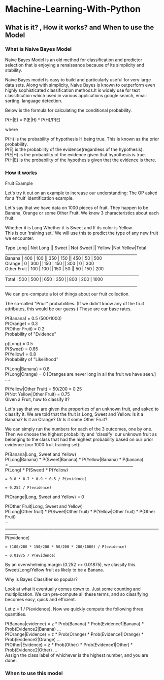 # Machine-Learning-With-Python

## What is it? , How it works? and When to use the Model

### What is Naive Bayes Model

Naive Bayes Model is an old method for classification and predictor selection that is enjoying a renaissance because of its simplicity and stability.

Naive Bayes model is easy to build and particularly useful for very large data sets. Along with simplicity, Naive Bayes is known to outperform even highly sophisticated classification methods.It is widely use for text classification which used in various applications google search, email sorting, language detection.

Below is the formula for calculating the conditional probability.

P(H|E) = P(E|H) * P(H)/P(E)

where

P(H) is the probability of hypothesis H being true. This is known as the prior probability.  
P(E) is the probability of the evidence(regardless of the hypothesis).  
P(E|H) is the probability of the evidence given that hypothesis is true.  
P(H|E) is the probability of the hypothesis given that the evidence is there.  

### How it works

Fruit Example

Let's try it out on an example to increase our understanding: The OP asked for a 'fruit' identification example.

Let's say that we have data on 1000 pieces of fruit. They happen to be Banana, Orange or some Other Fruit. We know 3 characteristics about each fruit:

Whether it is Long
Whether it is Sweet and
If its color is Yellow.  
This is our 'training set.' We will use this to predict the type of any new fruit we encounter.  

Type           Long | Not Long || Sweet | Not Sweet || Yellow |Not Yellow|Total  
             ___________________________________________________________________  
Banana      |  400  |    100   || 350   |    150    ||  450   |  50      |  500  
Orange      |    0  |    300   || 150   |    150    ||  300   |   0      |  300  
Other Fruit |  100  |    100   || 150   |     50    ||   50   | 150      |  200  
            ____________________________________________________________________  
Total       |  500  |    500   || 650   |    350    ||  800   | 200      | 1000  
             ___________________________________________________________________  
             
We can pre-compute a lot of things about our fruit collection.  

The so-called "Prior" probabilities. (If we didn't know any of the fruit attributes, this would be our guess.) These are our base rates.

 P(Banana)      = 0.5 (500/1000)  
 P(Orange)      = 0.3  
 P(Other Fruit) = 0.2  
Probability of "Evidence"  

p(Long)   = 0.5  
P(Sweet)  = 0.65  
P(Yellow) = 0.8  
Probability of "Likelihood"  

P(Long|Banana) = 0.8  
P(Long|Orange) = 0  [Oranges are never long in all the fruit we have seen.]  
 ....

P(Yellow|Other Fruit)     =  50/200 = 0.25  
P(Not Yellow|Other Fruit) = 0.75  
Given a Fruit, how to classify it?  

Let's say that we are given the properties of an unknown fruit, and asked to classify it. We are told that the fruit is Long, Sweet and Yellow. Is it a Banana? Is it an Orange? Or Is it some Other Fruit?

We can simply run the numbers for each of the 3 outcomes, one by one. Then we choose the highest probability and 'classify' our unknown fruit as belonging to the class that had the highest probability based on our prior evidence (our 1000 fruit training set):

P(Banana|Long, Sweet and Yellow)   
       P(Long|Banana) * P(Sweet|Banana) * P(Yellow|Banana) * P(banana)  
    = _______________________________________________________________  
                      P(Long) * P(Sweet) * P(Yellow)  

    = 0.8 * 0.7 * 0.9 * 0.5 / P(evidence)  
 
    = 0.252 / P(evidence)  


P(Orange|Long, Sweet and Yellow) = 0  


P(Other Fruit|Long, Sweet and Yellow)  
      P(Long|Other fruit) * P(Sweet|Other fruit) * P(Yellow|Other fruit) * P(Other Fruit)  
    = ____________________________________________________________________________________  
                                          P(evidence)

    = (100/200 * 150/200 * 50/200 * 200/1000) / P(evidence)

    = 0.01875 / P(evidence)
By an overwhelming margin (0.252 >> 0.01875), we classify this Sweet/Long/Yellow fruit as likely to be a Banana.  

Why is Bayes Classifier so popular?  

Look at what it eventually comes down to. Just some counting and multiplication. We can pre-compute all these terms, and so classifying becomes easy, quick and efficient.  

Let z = 1 / P(evidence). Now we quickly compute the following three quantities.  

P(Banana|evidence) = z * Prob(Banana) * Prob(Evidence1|Banana) * Prob(Evidence2|Banana) ...  
P(Orange|Evidence) = z * Prob(Orange) * Prob(Evidence1|Orange) * Prob(Evidence2|Orange) ...  
P(Other|Evidence)  = z * Prob(Other)  * Prob(Evidence1|Other)  * Prob(Evidence2|Other)  ...  
Assign the class label of whichever is the highest number, and you are done.  

### When to use this model
